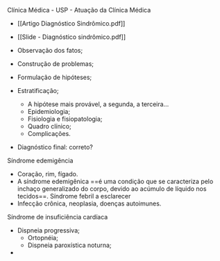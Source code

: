 Clínica Médica - USP - Atuação da Clínica Médica
- [[Artigo Diagnóstico Sindrômico.pdf]]
- [[Slide - Diagnóstico sindrômico.pdf]]

- Observação dos fatos; 
- Construção de problemas; 
- Formulação de hipóteses; 
- Estratificação; 
	- A hipótese mais provável, a segunda, a terceira...
	- Epidemiologia;
	- Fisiologia e fisiopatologia;
	- Quadro clínico;
	- Complicações.
- Diagnóstico final: correto?

Síndrome edemigência 
- Coração, rim, fígado. 
- A síndrome edemigênica ==é uma condição que se caracteriza pelo inchaço generalizado do corpo, devido ao acúmulo de líquido nos tecidos==.
Síndrome febril a esclarecer
- Infecção crônica, neoplasia, doenças autoimunes. 

Síndrome de insuficiência cardíaca
- Dispneia progressiva; 
	- Ortopnéia; 
	- Dispneia paroxística noturna; 
- 


